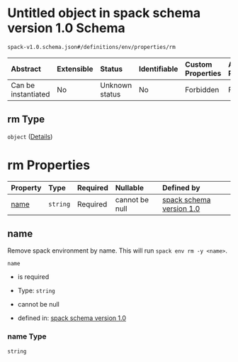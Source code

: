 # Untitled object in spack schema version 1.0 Schema

```txt
spack-v1.0.schema.json#/definitions/env/properties/rm
```



| Abstract            | Extensible | Status         | Identifiable | Custom Properties | Additional Properties | Access Restrictions | Defined In                                                                      |
| :------------------ | :--------- | :------------- | :----------- | :---------------- | :-------------------- | :------------------ | :------------------------------------------------------------------------------ |
| Can be instantiated | No         | Unknown status | No           | Forbidden         | Forbidden             | none                | [spack-v1.0.schema.json*](../out/spack-v1.0.schema.json "open original schema") |

## rm Type

`object` ([Details](spack-v1-definitions-env-properties-rm.md))

# rm Properties

| Property      | Type     | Required | Nullable       | Defined by                                                                                                                                                    |
| :------------ | :------- | :------- | :------------- | :------------------------------------------------------------------------------------------------------------------------------------------------------------ |
| [name](#name) | `string` | Required | cannot be null | [spack schema version 1.0](spack-v1-definitions-env-properties-rm-properties-name.md "spack-v1.0.schema.json#/definitions/env/properties/rm/properties/name") |

## name

Remove spack environment by name. This will run `spack env rm -y <name>`.

`name`

*   is required

*   Type: `string`

*   cannot be null

*   defined in: [spack schema version 1.0](spack-v1-definitions-env-properties-rm-properties-name.md "spack-v1.0.schema.json#/definitions/env/properties/rm/properties/name")

### name Type

`string`

